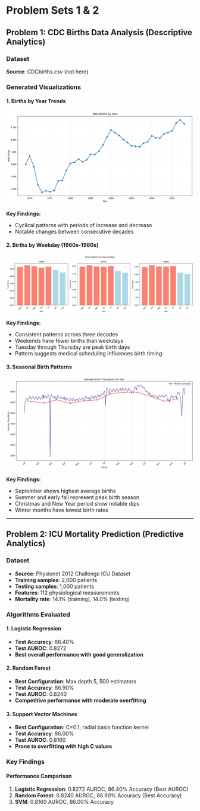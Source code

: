 # Problem Sets 1 & 2

## Problem 1: CDC Births Data Analysis (Descriptive Analytics)

### Dataset
**Source**: CDCbirths.csv (not here)

### Generated Visualizations

#### 1. Births by Year Trends
![Births by Year](problem1/births_by_year.png)

**Key Findings:**
- Cyclical patterns with periods of increase and decrease
- Notable changes between consecutive decades

#### 2. Births by Weekday (1960s-1980s)
![Births by Weekday](problem1/births_by_weekday.png)

**Key Findings:**
- Consistent patterns across three decades
- Weekends have fewer births than weekdays
- Tuesday through Thursday are peak birth days
- Pattern suggests medical scheduling influences birth timing

#### 3. Seasonal Birth Patterns
![Births by Date of Year](problem1/births_by_date_of_year.png)

**Key Findings:**
- September shows highest average births
- Summer and early fall represent peak birth season
- Christmas and New Year period show notable dips
- Winter months have lowest birth rates

---

## Problem 2: ICU Mortality Prediction (Predictive Analytics)

### Dataset
- **Source**: Physionet 2012 Challenge ICU Dataset
- **Training samples**: 2,000 patients
- **Testing samples**: 1,000 patients
- **Features**: 112 physiological measurements
- **Mortality rate**: 14.1% (training), 14.0% (testing)

### Algorithms Evaluated

#### 1. Logistic Regression
- **Test Accuracy**: 86.40%
- **Test AUROC**: 0.8272
- **Best overall performance with good generalization**

#### 2. Random Forest
- **Best Configuration**: Max depth 5, 500 estimators
- **Test Accuracy**: 86.90%
- **Test AUROC**: 0.8240
- **Competitive performance with moderate overfitting**

#### 3. Support Vector Machines
- **Best Configuration**: C=0.1, radial basis function kernel
- **Test Accuracy**: 86.00%
- **Test AUROC**: 0.8160
- **Prone to overfitting with high C values**

### Key Findings

#### Performance Comparison
1. **Logistic Regression**: 0.8272 AUROC, 86.40% Accuracy (Best AUROC)
2. **Random Forest**: 0.8240 AUROC, 86.90% Accuracy (Best Accuracy)
3. **SVM**: 0.8160 AUROC, 86.00% Accuracy
